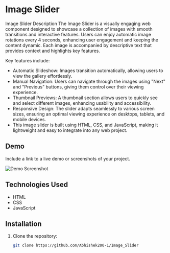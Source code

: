 # Image Slider

Image Slider Description
The Image Slider is a visually engaging web component designed to showcase a collection of images with smooth transitions and interactive features. Users can enjoy automatic image rotations every 4 seconds, enhancing user engagement and keeping the content dynamic. Each image is accompanied by descriptive text that provides context and highlights key features.

Key features include:

- Automatic Slideshow: Images transition automatically, allowing users to view the gallery effortlessly.
- Manual Navigation: Users can navigate through the images using "Next" and "Previous" buttons, giving them control over their viewing experience.
- Thumbnail Previews: A thumbnail section allows users to quickly see and select different images, enhancing usability and accessibility.
- Responsive Design: The slider adapts seamlessly to various screen sizes, ensuring an optimal viewing experience on desktops, tablets, and mobile devices.
- This image slider is built using HTML, CSS, and JavaScript, making it lightweight and easy to integrate into any web project.

## Demo

Include a link to a live demo or screenshots of your project.

![Demo Screenshot](path/to/screenshot.png)

## Technologies Used

- HTML
- CSS
- JavaScript

## Installation

1. Clone the repository:
   ```bash
   git clone https://github.com/Abhishek200-1/Image_Slider
